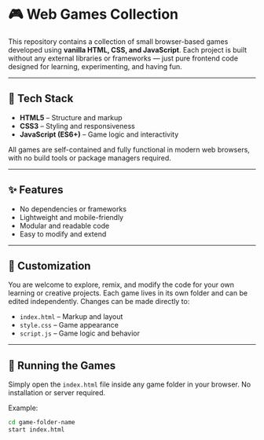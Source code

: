 # 🎮 Web Games Collection

This repository contains a collection of small browser-based games developed using **vanilla HTML, CSS, and JavaScript**. Each project is built without any external libraries or frameworks — just pure frontend code designed for learning, experimenting, and having fun.

---

## 🧰 Tech Stack

- **HTML5** – Structure and markup
- **CSS3** – Styling and responsiveness
- **JavaScript (ES6+)** – Game logic and interactivity

All games are self-contained and fully functional in modern web browsers, with no build tools or package managers required.

---

## ✨ Features

- No dependencies or frameworks
- Lightweight and mobile-friendly
- Modular and readable code
- Easy to modify and extend

---

## 🔧 Customization

You are welcome to explore, remix, and modify the code for your own learning or creative projects. Each game lives in its own folder and can be edited independently. Changes can be made directly to:
- `index.html` – Markup and layout
- `style.css` – Game appearance
- `script.js` – Game logic and behavior

---

## 🚀 Running the Games

Simply open the `index.html` file inside any game folder in your browser. No installation or server required.

Example:

```bash
cd game-folder-name
start index.html
